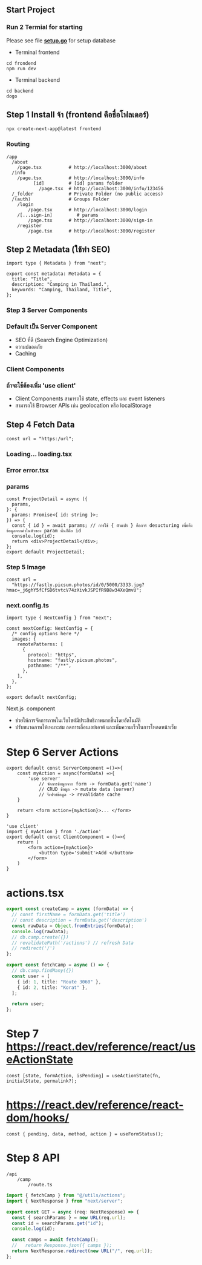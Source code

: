 ## Start Project
### Run 2 Termial for starting
Please see file **[setup.go](./backend/entity/setup.go)** for setup database
- Terminal frontend
```tsx
cd frondend
npm run dev
```
- Terminal backend
```tsx
cd backend
dogo
```

## Step 1 Install จ้า (frontend คือชื่อโฟลเดอร์)

```sh
npx create-next-app@latest frontend
```
### Routing

```plaintext
/app
  /about
    /page.tsx          # http://localhost:3000/about
  /info
    /page.tsx          # http://localhost:3000/info
          [id]         # [id] params folder
            /page.tsx  # http://localhost:3000/info/123456
  /_folder             # Private Folder (no public access)
  /(auth)              # Groups Folder
    /login
        /page.tsx      # http://localhost:3000/login
    /[...sign-in]         # params
        /page.tsx      # http://localhost:3000/sign-in
    /register
        /page.tsx      # http://localhost:3000/register
```

## Step 2 Metadata (ใช้ทำ SEO)

```tsx
import type { Metadata } from "next";

export const metadata: Metadata = {
  title: "Title",
  description: "Camping in Thailand.",
  keywords: "Camping, Thailand, Title",
};
```

### Step 3 Server Components

### Default เป็น Server Component

- SEO ที่ดี (Search Engine Optimization)
- ความปลอดภัย
- Caching

### Client Components

### ถ้าจะใช้ต้องเพิ่ม 'use client'

- Client Components สามารถใช้ state, effects และ event listeners
- สามารถใช้ Browser APIs เช่น geolocation หรือ localStorage

## Step 4 Fetch Data

```tsx
const url = "https:/url";
```

### Loading... loading.tsx

### Error error.tsx

### params

```tsx
const ProjectDetail = async ({
  params,
}: {
  params: Promise<{ id: string }>;
}) => {
  const { id } = await params; // การใช้ { ตัวแปร } คือการ desucturing เพื่อดึงข้อมูลจากค่าในตัวของ param นั่นก็คือ id
  console.log(id);
  return <div>ProjectDetail</div>;
};
export default ProjectDetail;
```

### Step 5 Image

```tsx
const url =
  "https://fastly.picsum.photos/id/0/5000/3333.jpg?hmac=_j6ghY5fCfSD6tvtcV74zXivkJSPIfR9B8w34XeQmvU";
```

### next.config.ts

```tsx
import type { NextConfig } from "next";

const nextConfig: NextConfig = {
  /* config options here */
  images: {
    remotePatterns: [
      {
        protocol: "https",
        hostname: "fastly.picsum.photos",
        pathname: "/**",
      },
    ],
  },
};

export default nextConfig;
```

Next.js <Image /> component

- ช่วยให้การจัดการภาพในเว็บไซต์มีประสิทธิภาพมากขึ้นโดยอัตโนมัติ
- ปรับขนาดภาพให้เหมาะสม ลดการเลื่อนเลย์เอาต์ และเพิ่มความเร็วในการโหลดหน้าเว็บ

# Step 6 Server Actions

```tsx
export default const ServerComponent =()=>{
    const myAction = async(formData) =>{
        'use server'
            // จัดการข้อมูลจาก form -> formData.get('name')
            // CRUD ข้อมูล -> mutate data (server)
            // รีเฟรชข้อมูล -> revalidate cache
    }

    return <form action={myAction}>... </form>
}
```

```tsx
'use client'
import { myAction } from './action'
export default const ClientComponent = ()=>{
    return (
        <form action={myAction}>
            <button type='submit'>Add </button>
        </form>
    )
}

```

# actions.tsx

```ts
export const createCamp = async (formData) => {
  // const firstName = formData.get('title')
  // const description = formData.get('description')
  const rawData = Object.fromEntries(formData);
  console.log(rawData);
  // db.camp.create({})
  // revalidatePath('/actions') // refresh Data
  // redirect('/')
};

export const fetchCamp = async () => {
  // db.camp.findMany({})
  const user = [
    { id: 1, title: "Route 3060" },
    { id: 2, title: "Korat" },
  ];

  return user;
};
```

# Step 7 https://react.dev/reference/react/useActionState

```tsx
const [state, formAction, isPending] = useActionState(fn, initialState, permalink?);
```

# https://react.dev/reference/react-dom/hooks/

```tsx
const { pending, data, method, action } = useFormStatus();
```

# Step 8 API
```plaintext
/api
    /camp
        /route.ts
```
```ts
import { fetchCamp } from "@/utils/actions";
import { NextResponse } from "next/server";

export const GET = async (req: NextResponse) => {
  const { searchParams } = new URL(req.url);
  const id = searchParams.get("id");
  console.log(id);

  const camps = await fetchCamp();
  //   return Response.json({ camps });
  return NextResponse.redirect(new URL("/", req.url));
};
```